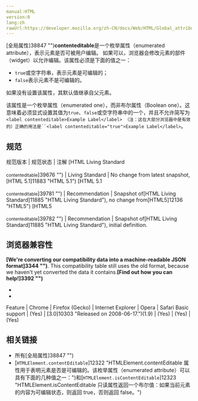 ```yaml
---
manual:HTML
version:0
lang:zh
rawUrl:https://developer.mozilla.org/zh-CN/docs/Web/HTML/Global_attributes/contenteditable
---
```






[全局属性]38847 "")**contenteditable**是一个枚举属性（enumerated attribute），表示元素是否可被用户编辑。 如果可以，浏览器会修改元素的部件（widget）以允许编辑。该属性必须是下面的值之一：


* `true`或空字符串，表示元素是可编辑的；
* `false`表示元素不是可编辑的。


如果没有设置该属性，其默认值继承自父元素。



该属性是一个枚举属性（enumerated one），而非布尔属性（Boolean one）。这意味着必须显式设置其值为`true`、`false`或空字符串中的一个，并且不允许简写为`<label contenteditable>Example Label</label> （注：这在大部分浏览器中是有效的）正确的用法是``<label contenteditable="true">Example Label</label>`。


## 规范<a name="规范"></a>

规范版本 | 规范状态 | 注解 
[HTML Living Standard<br></br><small>contenteditable</small>]39676 "") | Living Standard | No change from latest snapshot,[HTML 5.1]11883 "HTML 5.1") 
[HTML 5.1<br></br><small>contenteditable</small>]39781 "") | Recommendation | Snapshot of[HTML Living Standard]11885 "HTML Living Standard"), no change from[HTML5]12136 "HTML5") 
[HTML5<br></br><small>contenteditable</small>]39782 "") | Recommendation | Snapshot of[HTML Living Standard]11885 "HTML Living Standard"), initial definition. 


## 浏览器兼容性<a name="浏览器兼容性"></a>


**[We&#39;re converting our compatibility data into a machine-readable JSON format]3344 "")**. This compatibility table still uses the old format, because we haven&#39;t yet converted the data it contains.**[Find out how you can help!]3392 "")**


* 
* 

Feature | Chrome | Firefox (Gecko) | Internet Explorer | Opera | Safari 
Basic support | (Yes) | [3.0]10303 "Released on 2008-06-17.")(1.9) | (Yes) | (Yes) | (Yes) 




## 相关链接<a name="相关链接"></a>

* 所有[全局属性]38847 "")
* [`HTMLElement.contentEditable`]12322 "HTMLElement.contentEditable 属性用于表明元素是否是可编辑的。该枚举属性（enumerated attribute）可以具有下面的几种值之一：")和[`HTMLElement.isContentEditable`]12323 "HTMLElement.isContentEditable 只读属性返回一个布尔值：如果当前元素的内容为可编辑状态，则返回 true，否则返回 false。")



